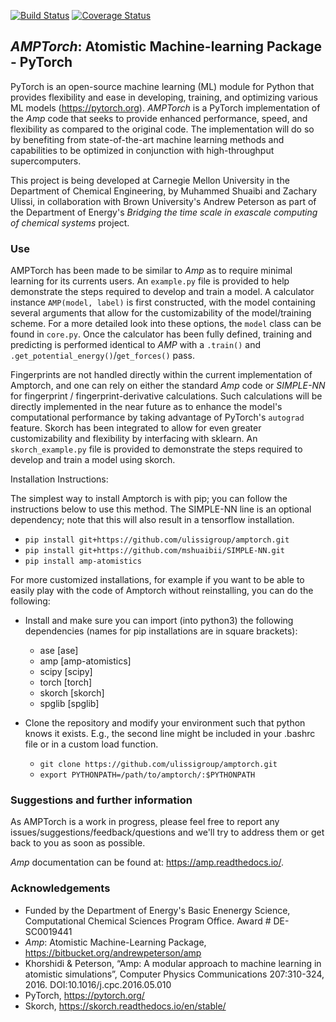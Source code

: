 [![Build Status](https://travis-ci.org/ulissigroup/amptorch.svg?branch=master)](https://travis-ci.org/ulissigroup/amptorch)
[![Coverage Status](https://coveralls.io/repos/github/ulissigroup/amptorch/badge.svg?branch=master)](https://coveralls.io/github/ulissigroup/amptorch?branch=master)
## *AMPTorch*: Atomistic Machine-learning Package - PyTorch

PyTorch is an open-source machine learning (ML) module for Python that provides flexibility and ease in developing, training, and optimizing various ML models (https://pytorch.org). *AMPTorch* is a PyTorch implementation of the *Amp* code that seeks to provide enhanced performance, speed, and flexibility as compared to the original code. The implementation will do so by benefiting from state-of-the-art machine learning methods and capabilities to be optimized in conjunction with high-throughput supercomputers.

This project is being developed at Carnegie Mellon University in the Department of Chemical Engineering, by Muhammed Shuaibi and Zachary Ulissi, in collaboration with Brown University's Andrew Peterson as part of the Department of Energy's *Bridging the time scale in exascale computing of chemical systems* project. 

### Use

AMPTorch has been made to be similar to *Amp* as to require minimal learning for its currents users. An `example.py` file is provided to help demonstrate the steps required to develop and train a model. A calculator instance `AMP(model, label)` is first constructed, with the model containing several arguments that allow for the customizability of the model/training scheme. For a more detailed look into these options, the `model` class can be found in `core.py`. Once the calculator has been fully defined, training and predicting is performed identical to *AMP* with a `.train()` and `.get_potential_energy()`/`get_forces()` pass.

Fingerprints are not handled directly within the current implementation of Amptorch, and one can rely on either the standard *Amp* code or *SIMPLE-NN* for fingerprint / fingerprint-derivative calculations.  Such calculations will be directly implemented in the near future as to enhance the model's computational performance by taking advantage of PyTorch's ```autograd``` feature. Skorch has been integrated to allow for even greater customizability and flexibility by interfacing with sklearn. An `skorch_example.py` file is provided to demonstrate the steps required to develop and train a model using skorch.

Installation Instructions:

The simplest way to install Amptorch is with pip; you can follow the instructions below to use this method. The SIMPLE-NN line is an optional dependency; note that this will also result in a tensorflow installation.

- ```pip install git+https://github.com/ulissigroup/amptorch.git```
- ```pip install git+https://github.com/mshuaibii/SIMPLE-NN.git```
- ```pip install amp-atomistics```

For more customized installations, for example if you want to be able to easily play with the code of Amptorch without reinstalling, you can do the following:

- Install and make sure you can import (into python3) the following dependencies (names for pip installations are in square brackets):
    - ase [ase]
    - amp [amp-atomistics]
    - scipy [scipy]
    - torch [torch]
    - skorch [skorch]
    - spglib [spglib]

- Clone the repository and modify your environment such that python knows it exists. E.g., the second line might be included in your .bashrc file or in a custom load function.

    - ```git clone https://github.com/ulissigroup/amptorch.git```
    - ```export PYTHONPATH=/path/to/amptorch/:$PYTHONPATH```

### Suggestions and further information

As AMPTorch is a work in progress, please feel free to report any issues/suggestions/feedback/questions and we'll try to address them or get back to you as soon as possible.

*Amp* documentation can be found at: https://amp.readthedocs.io/.

### Acknowledgements 
- Funded by the Department of Energy's Basic Enenergy Science, Computational Chemical Sciences Program Office. Award # DE-SC0019441
- *Amp*: Atomistic Machine-Learning Package, https://bitbucket.org/andrewpeterson/amp
- Khorshidi & Peterson, “Amp: A modular approach to machine learning in atomistic simulations”, Computer Physics Communications 207:310-324, 2016. DOI:10.1016/j.cpc.2016.05.010
- PyTorch, https://pytorch.org/
- Skorch, https://skorch.readthedocs.io/en/stable/
